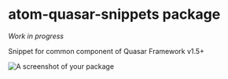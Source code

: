 # atom-quasar-snippets package

_Work in progress_

Snippet for common component of Quasar Framework v1.5+

![A screenshot of your package](https://f.cloud.github.com/assets/69169/2290250/c35d867a-a017-11e3-86be-cd7c5bf3ff9b.gif)
